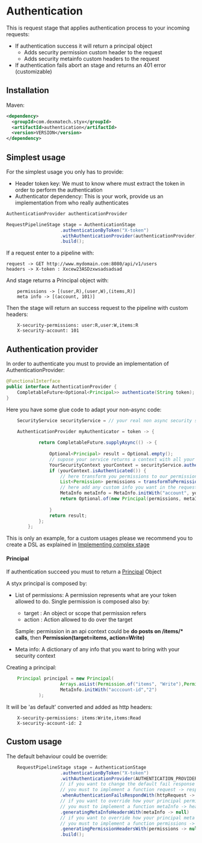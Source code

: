 # Authentication

This is request stage that applies authentication process to your incoming requests:

- If authentication success it will return a principal object
    - Adds security permission custom header to the request
    - Adds security metainfo custom headers to the request
- If authentication fails abort an stage and returns an 401 error (customizable)
       

## Installation

Maven:
```xml
<dependency>
  <groupId>com.dexmatech.styx</groupId>
  <artifactId>authentication</artifactId>
  <version>VERSION</version>
</dependency>

```
## Simplest usage

For the simplest usage you only has to provide:

- Header token key: We must to know where must extract the token in order to perform the authentication
- Authenticator dependency: This is your work, provide us an implementation from who really authenticates

```java
AuthenticationProvider authenticationProvider 

RequestPipelineStage stage = AuthenticationStage
                    .authenticationByToken("X-token")
                    .withAuthenticationProvider(authenticationProvider)
                    .build();

```

If a request enter to a pipeline with:

    request -> GET http://www.mydomain.com:8080/api/v1/users
    headers -> X-token : Xxcew23ASDzxwsadsadsad
    
And stage returns a Principal object with:
 
        permissions -> [(user,R),(user,W),(items,R)]
        meta info -> [(account, 101)]
   
Then the stage will return an success request to the pipeline with custom headers:

        X-security-permissions: user:R,user:W,items:R
        X-security-account: 101


## Authentication provider

In order to authenticate you must to provide an implementation of AuthenticationProvider:
```java
@FunctionalInterface
public interface AuthenticationProvider {
	CompletableFuture<Optional<Principal>> authenticate(String token);
}
```

Here you have some glue code to adapt your non-async code:

```java
    SecurityService securityService = // your real non async security service 

	AuthenticationProvider myAuthenticator = token -> {
    
    		return CompletableFuture.supplyAsync(() -> {
    
    			Optional<Principal> result = Optional.empty();
    			// supose your service returns a context with all your authentication info
    			YourSecurityContext yourContext = securityService.authenticate(token);
    			if (yourContext.isAuthenticated()) {
    				// here transform you permissions to our permissions (if not empty)
    				List<Permission> permissions = transformToPermissions(yourContext.getMyPermissions());
    				// here add any custom info you want in the request as headers
    				MetaInfo metaInfo = MetaInfo.initWith("account", yourContext.getAccountId());
    				return Optional.of(new Principal(permissions, metaInfo));
    
    			}
    			return result;
    		};
    	};
```

This is only an example, for a custom usages please we recommend you to create a DSL as explained in 
[Implementing complex stage](../../readme-md)

#### Principal

If authentication succeed you must to return a [Principal](https://en.wikipedia.org/wiki/Principal_(computer_security)) Object

A styx principal is composed by:

- List of permissions: A permission represents what are your token allowed to do. Single permission is composed also by:
    - target : An object or scope that permission refers 
    - action : Action allowed to do over the target
    
    Sample: permission in an api context could be **do posts on /items/\* calls**, then **Permission(target=items, action=Write)**
    
- Meta info: A dictionary of any info that you want to bring with your security context
    
Creating a principal:

```java
    Principal principal = new Principal(
    				Arrays.asList(Permission.of("items", "Write"),Permission.of("items", "Read")),
    				MetaInfo.initWith("acccount-id","2")
    		);
```

It will be 'as default' converted and added as http headers:

        X-security-permissions: items:Write,items:Read
        X-security-account-id: 2


## Custom usage

The default behaviour could be override:
```java
    RequestPipelineStage stage = AuthenticationStage
    				.authenticationByToken("X-token")
    				.withAuthenticationProvider(AUTHENTICATION_PROVIDER)
    				// if you want to change the default fail response 
    				// you must to implement a function request -> response
    				.whenAuthenticationFailsRespondWith(httpRequest -> null)
    				// if you want to override how your principal permission and transformed to a headers
    				// you must to implement a function metaInfo -> headers
    				.generatingMetaInfoHeadersWith(metaInfo -> null)
    				// if you want to override how your principal meta info and transformed to a headers
    				// you must to implement a function permissions -> headers
    				.generatingPermissionHeadersWith(permissions -> null)
    				.build();
```
